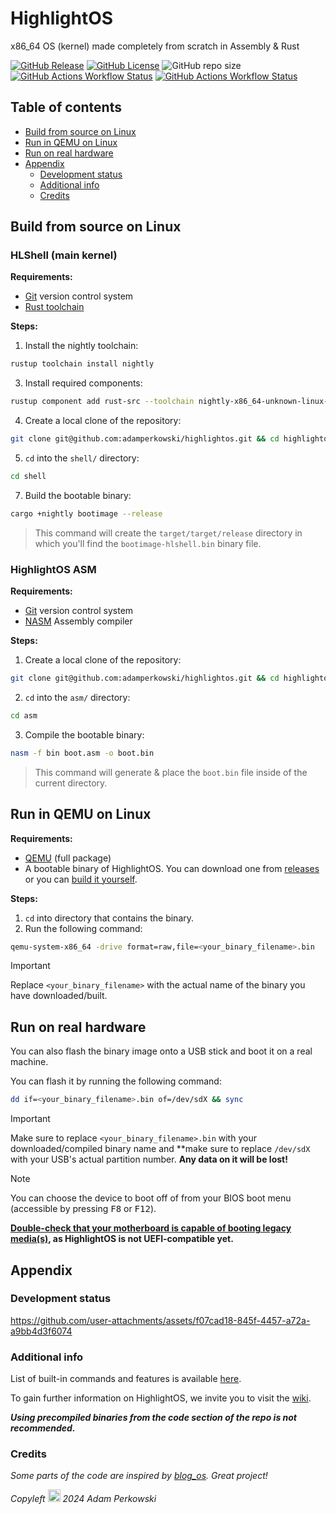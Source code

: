# HighlightOS

<!-- logo instead of name -->

x86_64 OS (kernel) made completely from scratch in Assembly & Rust

[![GitHub Release](https://img.shields.io/github/v/release/adamperkowski/highlightos?label=Latest%20Released%20Version&color=%23ffcc4d&labelColor=%23000000)](https://github.com/adamperkowski/highlightos/releases)
[![GitHub License](https://img.shields.io/github/license/adamperkowski/highlightos?label=License&color=%23ffcc4d&labelColor=%23000000)](https://github.com/adamperkowski/highlightos/blob/main/LICENSE) ![GitHub repo size](https://img.shields.io/github/repo-size/adamperkowski/highlightos?label=Repo%20Size&color=%23ffcc4d&labelColor=%23000000)
[![GitHub Actions Workflow Status](https://img.shields.io/github/actions/workflow/status/adamperkowski/highlightos/asm.yml?branch=main&label=ASM%20Build&color=%23ffcc4d&labelColor=%23000000)](https://github.com/adamperkowski/highlightos/actions) [![GitHub Actions Workflow Status](https://img.shields.io/github/actions/workflow/status/adamperkowski/highlightos/rust.yml?branch=main&label=HLShell%20Build&color=%23ffcc4d&labelColor=%23000000)](https://github.com/adamperkowski/highlightos/actions)

## Table of contents
- [Build from source on Linux](#build-from-source-on-linux)
- [Run in QEMU on Linux](#run-in-qemu-on-linux)
- [Run on real hardware](#run-on-real-hardware)
- [Appendix](#appendix)
  - [Development status](#development-status)
  - [Additional info](#additional-info)
  - [Credits](#credits)

<!-- showcase -->
<!-- features -->
<!-- List of commands and features will be available soon. -->

<!-- installation & docs -->
## Build from source on Linux
### HLShell (main kernel)
**Requirements:**
 - [Git](https://git-scm.com) version control system
 - [Rust toolchain](https://www.rust-lang.org/tools/install)

**Steps:**
 1. Install the nightly toolchain:
```bash
rustup toolchain install nightly
```
 3. Install required components:
```bash
rustup component add rust-src --toolchain nightly-x86_64-unknown-linux-gnu && rustup component add llvm-tools-preview --toolchain nightly-x86_64-unknown-linux-gnu && cargo install bootimage
```
 4. Create a local clone of the repository:
```bash
git clone git@github.com:adamperkowski/highlightos.git && cd highlightos
```
 5. `cd` into the `shell/` directory:
```bash
cd shell
```
 7. Build the bootable binary:
```bash
cargo +nightly bootimage --release
```
> This command will create the `target/target/release` directory in which you'll find the `bootimage-hlshell.bin` binary file.

### HighlightOS ASM
**Requirements:**
 - [Git](https://git-scm.com) version control system
 - [NASM](https://nasm.us) Assembly compiler

**Steps:**
 1. Create a local clone of the repository:
```bash
git clone git@github.com:adamperkowski/highlightos.git && cd highlightos
```
 2. `cd` into the `asm/` directory:
```bash
cd asm
```
 3. Compile the bootable binary:
```bash
nasm -f bin boot.asm -o boot.bin
```
> This command will generate & place the `boot.bin` file inside of the current directory.

## Run in QEMU on Linux

**Requirements:**
 - [QEMU](https://www.qemu.org/download/#linux) (full package)
 - A bootable binary of HighlightOS. You can download one from [releases](https://github.com/adamperkowski/highlightos/releases) or you can [build it yourself](#build-from-source-on-linux).

**Steps:**
 1. `cd` into directory that contains the binary.
 2. Run the following command:
```bash
qemu-system-x86_64 -drive format=raw,file=<your_binary_filename>.bin
```
> [!IMPORTANT]
> Replace `<your_binary_filename>` with the actual name of the binary you have downloaded/built.

## Run on real hardware
You can also flash the binary image onto a USB stick and boot it on a real machine. 

You can flash it by running the following command:
```bash
dd if=<your_binary_filename>.bin of=/dev/sdX && sync
```

> [!IMPORTANT]
> Make sure to replace `<your_binary_filename>.bin` with your downloaded/compiled binary name and **make sure to replace `/dev/sdX` with your USB's actual partition number. **Any data on it will be lost!**

> [!NOTE]
>You can choose the device to boot off of from your BIOS boot menu (accessible by pressing <kbd>F8</kbd> or <kbd>F12</kbd>).
>
>**[Double-check that your motherboard is capable of booting legacy media(s)](#), as HighlightOS is not UEFI-compatible yet.**

<!-- contributing -->
## Appendix

### Development status
https://github.com/user-attachments/assets/f07cad18-845f-4457-a72a-a9bb4d3f6074

### Additional info
List of built-in commands and features is available [here](https://github.com/adamperkowski/highlightos/wiki/Commands#built-in-commands).

To gain further information on HighlightOS, we invite you to visit the [wiki](https://github.com/adamperkowski/highlightos/wiki/).

**_Using precompiled binaries from the code section of the repo is not recommended._**

### Credits
*Some parts of the code are inspired by [blog_os](https://github.com/phil-opp/blog_os). Great project!*

*Copyleft  <img src="https://github.com/user-attachments/assets/3e3ec8a3-6d4c-4e99-9b26-7847d52ff9ea" alt="drawing" width="20"/>  2024 Adam Perkowski*

